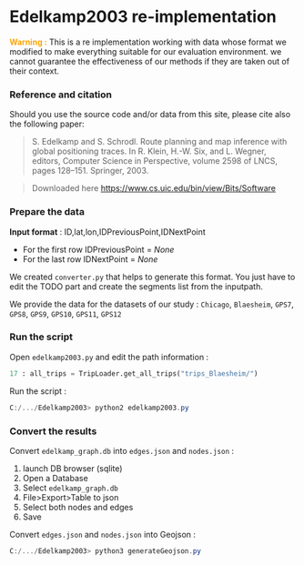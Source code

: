 # Edelkamp2003 re-implementation

<p class="note" style="color : orange; font-weight: bold; display: inline">Warning :</p> This is a re implementation working with data whose format we modified to make everything suitable for our evaluation environment. we cannot guarantee the effectiveness of our methods if they are taken out of their context.

### Reference and citation

Should you use the source code and/or data from this site, please cite also the following paper:

> S. Edelkamp and S. Schrodl.
> Route planning and map inference with global positioning traces.
> In R. Klein, H.-W. Six, and L. Wegner, editors, Computer Science in Perspective, volume 2598 of LNCS, pages 128–151. Springer, 2003.

> Downloaded here https://www.cs.uic.edu/bin/view/Bits/Software

### Prepare the data

**Input format** : ID,lat,lon,IDPreviousPoint,IDNextPoint

- For the first row IDPreviousPoint = _None_
- For the last row IDNextPoint = _None_

We created `converter.py` that helps to generate this format. You just have to edit the TODO part and create the segments list from the inputpath.

We provide the data for the datasets of our study : `Chicago`, `Blaesheim`, `GPS7`, `GPS8`, `GPS9`, `GPS10`, `GPS11`, `GPS12`

### Run the script

Open `edelkamp2003.py` and edit the path information :

```python
17 : all_trips = TripLoader.get_all_trips("trips_Blaesheim/")
```

Run the script :

```powershell
C:/.../Edelkamp2003> python2 edelkamp2003.py
```

### Convert the results

Convert `edelkamp_graph.db` into `edges.json` and `nodes.json` :

1. launch DB browser (sqlite)
2. Open a Database
3. Select `edelkamp_graph.db`
4. File>Export>Table to json
5. Select both nodes and edges
6. Save

Convert `edges.json` and `nodes.json` into Geojson :

```powershell
C:/.../Edelkamp2003> python3 generateGeojson.py
```
